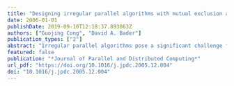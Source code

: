 ```yaml
---
title: "Designing irregular parallel algorithms with mutual exclusion and lock-free protocols"
date: 2006-01-01
publishDate: 2019-09-10T12:18:37.893063Z
authors: ["Guojing Cong", "David A. Bader"]
publication_types: ["2"]
abstract: "Irregular parallel algorithms pose a significant challenge for achieving high performance because of the difficulty predicting memory access patterns or execution paths. Within an irregular application, fine-grained synchronization is one technique for managing the coordination of work; but in practice the actual performance for irregular problems depends on the input, the access pattern to shared data structures, the relative speed of processors, and the hardware support of synchronization primitives. In this paper, we focus on lock-free and mutual exclusion protocols for handling fine-grained synchronization. Mutual exclusion and lock-free protocols have received a fair amount of attention in coordinating accesses to shared data structures from concurrent processes. Mutual exclusion offers a simple programming abstraction, while lock-free data structures provide better fault tolerance and eliminate problems associated with critical sections such as priority inversion and deadlock. These synchronization protocols, however, are seldom used in parallel algorithm designs, especially for algorithms under the SPMD paradigm, as their implementations are highly hardware dependent and their costs are hard to characterize. Using graph-theoretic algorithms for illustrative purposes, we show experimental results on two shared-memory multiprocessors, the IBM pSeries 570 and the Sun Enterprise 4500, that irregular parallel algorithms with efficient fine-grained synchronization may yield good performance."
featured: false
publication: "*Journal of Parallel and Distributed Computing*"
url_pdf: "https://doi.org/10.1016/j.jpdc.2005.12.004"
doi: "10.1016/j.jpdc.2005.12.004"
---
```


